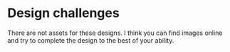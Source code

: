 # Design challenges

There are not assets for these designs. I think you can find images online and try to complete the design to the best of your ability.
